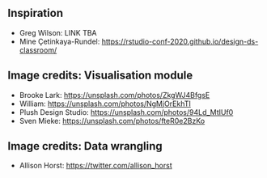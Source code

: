 
## Inspiration

- Greg Wilson: LINK TBA
- Mine Çetinkaya-Rundel: https://rstudio-conf-2020.github.io/design-ds-classroom/

## Image credits: Visualisation module

- Brooke Lark: https://unsplash.com/photos/ZkgWJ4BfgsE
- William: https://unsplash.com/photos/NgMjOrEkhTI
- Plush Design Studio: https://unsplash.com/photos/94Ld_MtIUf0
- Sven Mieke: https://unsplash.com/photos/fteR0e2BzKo

## Image credits: Data wrangling

- Allison Horst: https://twitter.com/allison_horst